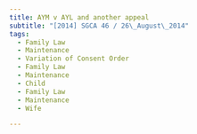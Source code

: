 ```yaml
---
title: AYM v AYL and another appeal 
subtitle: "[2014] SGCA 46 / 26\_August\_2014"
tags:
  - Family Law
  - Maintenance
  - Variation of Consent Order
  - Family Law
  - Maintenance
  - Child
  - Family Law
  - Maintenance
  - Wife

---
```



